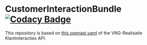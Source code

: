 # CustomerInteractionBundle [![Codacy Badge](https://app.codacy.com/project/badge/Grade/980ea2efc85a427ea909518f29506ff6)](https://app.codacy.com/gh/CommonGateway/CustomerInteractionBundle/dashboard?utm_source=gh\&utm_medium=referral\&utm_content=\&utm_campaign=Badge_grade)

This repository is based on [this openapi.yaml](https://github.com/VNG-Realisatie/klantinteracties/blob/main/docs/api_familie_klantinteracties/klantinteracties/openapi.yaml) of the VNG-Realisatie Klantinteracties API.


